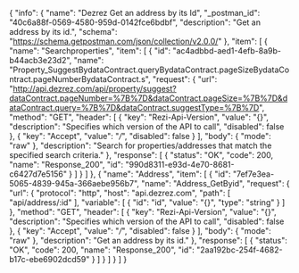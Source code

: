 {
  "info": {
    "name": "Dezrez Get an address by its Id",
    "_postman_id": "40c6a88f-0569-4580-959d-0142fce6bdbf",
    "description": "Get an address by its id.",
    "schema": "https://schema.getpostman.com/json/collection/v2.0.0/"
  },
  "item": [
    {
      "name": "Searchproperties",
      "item": [
        {
          "id": "ac4adbbd-aed1-4efb-8a9b-b44acb3e23d2",
          "name": "Property_SuggestBydataContract.queryBydataContract.pageSizeBydataContract.pageNumberBydataContract.s",
          "request": {
            "url": "http://api.dezrez.com/api/property/suggest?dataContract.pageNumber=%7B%7D&dataContract.pageSize=%7B%7D&dataContract.query=%7B%7D&dataContract.suggestType=%7B%7D",
            "method": "GET",
            "header": [
              {
                "key": "Rezi-Api-Version",
                "value": "{}",
                "description": "Specifies which version of the API to call",
                "disabled": false
              },
              {
                "key": "Accept",
                "value": "*/*",
                "disabled": false
              }
            ],
            "body": {
              "mode": "raw"
            },
            "description": "Search for properties/addresses that match the specified search criteria."
          },
          "response": [
            {
              "status": "OK",
              "code": 200,
              "name": "Response_200",
              "id": "990d8311-e93d-4e70-8681-c6427d7e5156"
            }
          ]
        }
      ]
    },
    {
      "name": "Address",
      "item": [
        {
          "id": "7ef7e3ea-5065-4839-945a-366aebe956b7",
          "name": "Address_GetByid",
          "request": {
            "url": {
              "protocol": "http",
              "host": "api.dezrez.com",
              "path": [
                "api/address/:id"
              ],
              "variable": [
                {
                  "id": "id",
                  "value": "{}",
                  "type": "string"
                }
              ]
            },
            "method": "GET",
            "header": [
              {
                "key": "Rezi-Api-Version",
                "value": "{}",
                "description": "Specifies which version of the API to call",
                "disabled": false
              },
              {
                "key": "Accept",
                "value": "*/*",
                "disabled": false
              }
            ],
            "body": {
              "mode": "raw"
            },
            "description": "Get an address by its id."
          },
          "response": [
            {
              "status": "OK",
              "code": 200,
              "name": "Response_200",
              "id": "2aa192bc-254f-4682-b17c-ebe6902dcd59"
            }
          ]
        }
      ]
    }
  ]
}